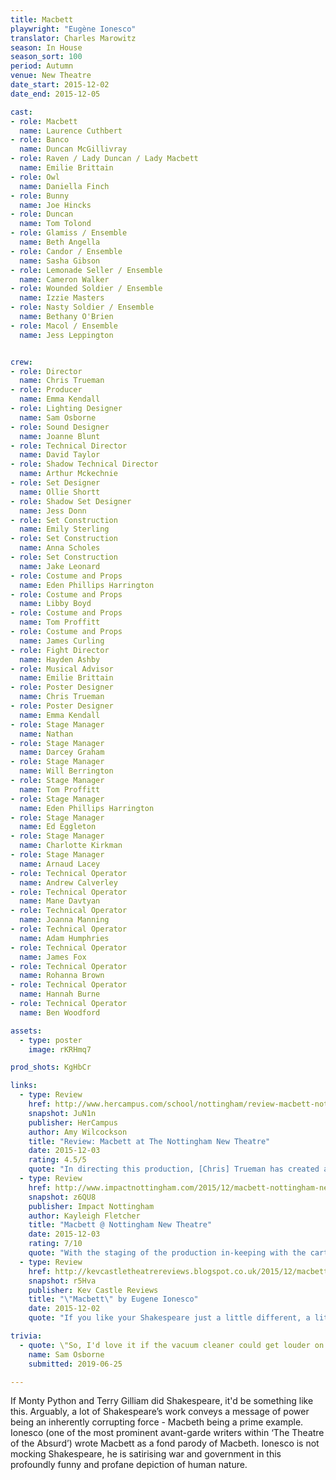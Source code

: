 ```yaml
---
title: Macbett
playwright: "Eugène Ionesco"
translator: Charles Marowitz
season: In House
season_sort: 100
period: Autumn
venue: New Theatre
date_start: 2015-12-02
date_end: 2015-12-05

cast:
- role: Macbett
  name: Laurence Cuthbert
- role: Banco
  name: Duncan McGillivray
- role: Raven / Lady Duncan / Lady Macbett
  name: Emilie Brittain
- role: Owl
  name: Daniella Finch
- role: Bunny
  name: Joe Hincks
- role: Duncan
  name: Tom Tolond
- role: Glamiss / Ensemble
  name: Beth Angella
- role: Candor / Ensemble
  name: Sasha Gibson
- role: Lemonade Seller / Ensemble
  name: Cameron Walker
- role: Wounded Soldier / Ensemble
  name: Izzie Masters
- role: Nasty Soldier / Ensemble
  name: Bethany O'Brien
- role: Macol / Ensemble
  name: Jess Leppington


crew:
- role: Director
  name: Chris Trueman
- role: Producer
  name: Emma Kendall
- role: Lighting Designer
  name: Sam Osborne
- role: Sound Designer
  name: Joanne Blunt
- role: Technical Director
  name: David Taylor
- role: Shadow Technical Director
  name: Arthur Mckechnie
- role: Set Designer
  name: Ollie Shortt
- role: Shadow Set Designer
  name: Jess Donn
- role: Set Construction
  name: Emily Sterling
- role: Set Construction
  name: Anna Scholes
- role: Set Construction
  name: Jake Leonard
- role: Costume and Props
  name: Eden Phillips Harrington
- role: Costume and Props
  name: Libby Boyd
- role: Costume and Props
  name: Tom Proffitt
- role: Costume and Props
  name: James Curling
- role: Fight Director
  name: Hayden Ashby
- role: Musical Advisor
  name: Emilie Brittain
- role: Poster Designer
  name: Chris Trueman
- role: Poster Designer
  name: Emma Kendall
- role: Stage Manager
  name: Nathan
- role: Stage Manager
  name: Darcey Graham
- role: Stage Manager
  name: Will Berrington
- role: Stage Manager
  name: Tom Proffitt
- role: Stage Manager
  name: Eden Phillips Harrington
- role: Stage Manager
  name: Ed Eggleton
- role: Stage Manager
  name: Charlotte Kirkman
- role: Stage Manager
  name: Arnaud Lacey
- role: Technical Operator
  name: Andrew Calverley
- role: Technical Operator
  name: Mane Davtyan
- role: Technical Operator
  name: Joanna Manning
- role: Technical Operator
  name: Adam Humphries
- role: Technical Operator
  name: James Fox
- role: Technical Operator
  name: Rohanna Brown
- role: Technical Operator
  name: Hannah Burne
- role: Technical Operator
  name: Ben Woodford

assets:
  - type: poster
    image: rKRHmq7

prod_shots: KgHbCr

links:
  - type: Review
    href: http://www.hercampus.com/school/nottingham/review-macbett-nottingham-new-theatre
    snapshot: JuN1n
    publisher: HerCampus
    author: Amy Wilcockson
    title: "Review: Macbett at The Nottingham New Theatre"
    date: 2015-12-03
    rating: 4.5/5
    quote: "In directing this production, [Chris] Trueman has created a wacky and wonderful world full of madness and laughs, but one which has a serious message lurking behind the comic exterior – what happens when you’ve got rid of one dictator and the next ruler turns out to be even worse? "
  - type: Review
    href: http://www.impactnottingham.com/2015/12/macbett-nottingham-new-theatre/
    snapshot: z6QU8
    publisher: Impact Nottingham
    author: Kayleigh Fletcher
    title: "Macbett @ Nottingham New Theatre"
    date: 2015-12-03
    rating: 7/10
    quote: "With the staging of the production in-keeping with the cartoonish landscape that is advertised upon the Macbett flyers and programmes, it is easy to see these characters as belonging to a parody of our own society. "
  - type: Review
    href: http://kevcastletheatrereviews.blogspot.co.uk/2015/12/macbett-by-eugene-ionesco.html
    snapshot: r5Hva
    publisher: Kev Castle Reviews
    title: "\"Macbett\" by Eugene Ionesco"
    date: 2015-12-02
    quote: "If you like your Shakespeare just a little different, a little more manic, a little left of centre, then this is the production to see. Alternatively, if you just want to see a good comedy presented by a very talented group of people, then this is also the production to see. Stick with it because it's worth it!"

trivia:
  - quote: \"So, I'd love it if the vacuum cleaner could get louder on each subsequent use...\" was the start of how we dimmed a hoover for this show...
    name: Sam Osborne
    submitted: 2019-06-25

---
```


If Monty Python and Terry Gilliam did Shakespeare, it'd be something like this. Arguably, a lot of Shakespeare’s work conveys a message of power being an inherently corrupting force - Macbeth being a prime example. Ionesco (one of the most prominent avant-garde writers within ‘The Theatre of the Absurd’) wrote Macbett as a fond parody of Macbeth. Ionesco is not mocking Shakespeare, he is satirising war and government in this profoundly funny and profane depiction of human nature.
